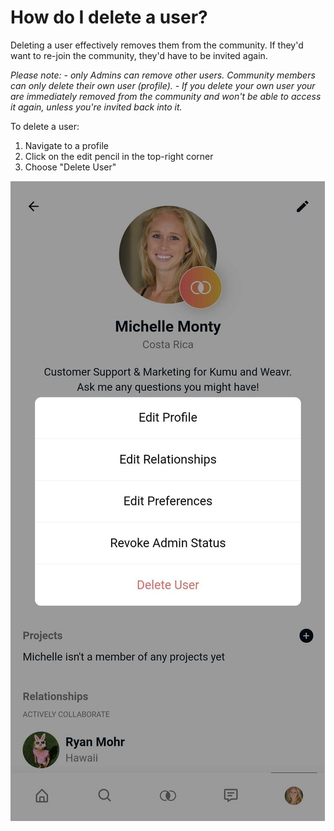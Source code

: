 # How do I delete a user?

Deleting a user effectively removes them from the community. If they'd want to re-join the community, they'd have to be invited again.

_Please note:_
_- only Admins can remove other users. Community members can only delete their own user (profile)._
_- If you delete your own user your are immediately removed from the community and won't be able to access it again, unless you're invited back into it._

To delete a user: 
1. Navigate to a profile
2. Click on the edit pencil in the top-right corner
3. Choose "Delete User"

![Phone screenshot of Delete User](/images/delete-user.jpg)
